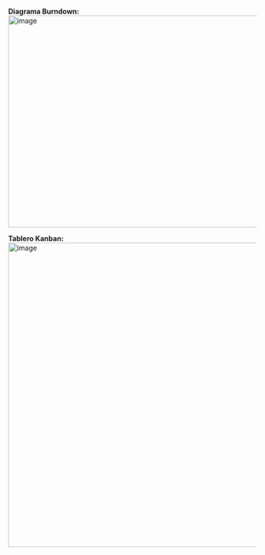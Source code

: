 **Diagrama Burndown:**
<img width="860" height="430" alt="image" src="https://github.com/user-attachments/assets/3b93bea2-e8e2-4fb3-b8b9-91b91f2e4dcf" />

**Tablero Kanban:**
<img width="1919" height="618" alt="image" src="https://github.com/user-attachments/assets/447a94ae-6e9f-4375-b74b-58a39a146c5f" />
